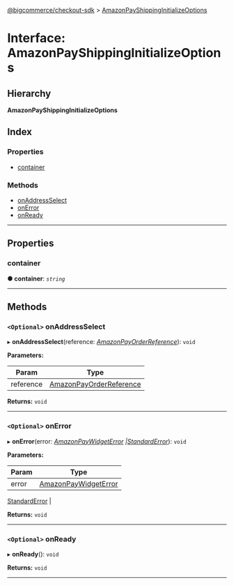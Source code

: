 [@bigcommerce/checkout-sdk](../README.md) > [AmazonPayShippingInitializeOptions](../interfaces/amazonpayshippinginitializeoptions.md)

# Interface: AmazonPayShippingInitializeOptions

## Hierarchy

**AmazonPayShippingInitializeOptions**

## Index

### Properties

* [container](amazonpayshippinginitializeoptions.md#container)

### Methods

* [onAddressSelect](amazonpayshippinginitializeoptions.md#onaddressselect)
* [onError](amazonpayshippinginitializeoptions.md#onerror)
* [onReady](amazonpayshippinginitializeoptions.md#onready)

---

## Properties

<a id="container"></a>

###  container

**● container**: *`string`*

___

## Methods

<a id="onaddressselect"></a>

### `<Optional>` onAddressSelect

▸ **onAddressSelect**(reference: *[AmazonPayOrderReference](amazonpayorderreference.md)*): `void`

**Parameters:**

| Param | Type |
| ------ | ------ |
| reference | [AmazonPayOrderReference](amazonpayorderreference.md) | 

**Returns:** `void`

___
<a id="onerror"></a>

### `<Optional>` onError

▸ **onError**(error: *[AmazonPayWidgetError](amazonpaywidgeterror.md) |[StandardError](../classes/standarderror.md)*): `void`

**Parameters:**

| Param | Type |
| ------ | ------ |
| error | [AmazonPayWidgetError](amazonpaywidgeterror.md) |
[StandardError](../classes/standarderror.md)
 | 

**Returns:** `void`

___
<a id="onready"></a>

### `<Optional>` onReady

▸ **onReady**(): `void`

**Returns:** `void`

___

